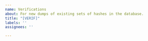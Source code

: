 ```yaml
---
name: Verifications
about: For new dumps of existing sets of hashes in the database.
title: "[VERIF]"
labels: ''
assignees: ''

---
```



